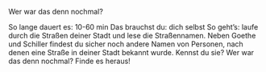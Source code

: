 Wer war das denn nochmal?

So lange dauert es:	10-60 min
Das brauchst du:	dich selbst
So geht’s:		laufe durch die Straßen deiner Stadt und lese die Straßennamen. Neben Goethe und Schiller findest du sicher noch andere Namen von Personen, nach denen eine Straße in deiner Stadt bekannt wurde. Kennst du sie? Wer war das denn nochmal? Finde es heraus! 
